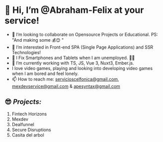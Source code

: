 # 👋 Hi, I’m @Abraham-Felix at your service!
- 💞️ I’m looking to collaborate on Opensource Projects or Educational. PS: "And making some 💰😊 " 
- 👀 I’m interested in Front-end SPA (Single Page Applications) and SSR Technologies!
- 🔬 I Fix Smartphones and Tablets when I am unemployed. 🤷‍♂️ 
- 🌱 I’m currently working with TS, JS, Vue 3, Nuxt3, Ember.js.
- I love video games, playing and looking into developing video games when I am bored and feel lonely.
- 📫 How to reach me: servicioscelfonica@gmail.com, mexdevservice@gmail.com & apesyntax@gmail.com
## 😎 *Projects:* 
1. Fintech Horizons
2. Mexdev 
3. Dealfunnel 
4. Secure Disruptions
5. Casita del arbol

<!---
Abraham-Felix/Abraham-Felix is a ✨ special ✨ repository because its `README.md` (this file) appears on your GitHub profile.
You can click the Preview link to take a look at your changes.
--->
